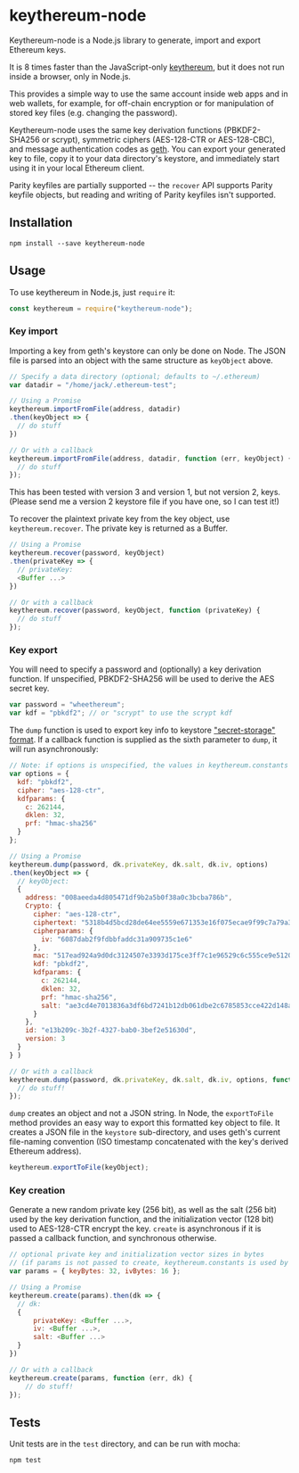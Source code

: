 # keythereum-node

Keythereum-node is a Node.js library to generate, import and export Ethereum keys.

It is 8 times faster than the JavaScript-only [keythereum](https://github.com/ethereumjs/keythereum), but it does not run inside a browser, only in Node.js.

This provides a simple way to use the same account inside web apps and in web wallets, for example, for off-chain encryption or for manipulation of stored key files (e.g. changing the password).

Keythereum-node uses the same key derivation functions (PBKDF2-SHA256 or scrypt), symmetric ciphers (AES-128-CTR or AES-128-CBC), and message authentication codes as [geth](https://github.com/ethereum/go-ethereum).  You can export your generated key to file, copy it to your data directory's keystore, and immediately start using it in your local Ethereum client.

Parity keyfiles are partially supported -- the `recover` API supports Parity keyfile objects, but reading and writing of Parity keyfiles isn't supported.

## Installation

```
npm install --save keythereum-node
```

## Usage

To use keythereum in Node.js, just `require` it:

```javascript
const keythereum = require("keythereum-node");
```

### Key import

Importing a key from geth's keystore can only be done on Node.  The JSON file is parsed into an object with the same structure as `keyObject` above.

```javascript
// Specify a data directory (optional; defaults to ~/.ethereum)
var datadir = "/home/jack/.ethereum-test";

// Using a Promise
keythereum.importFromFile(address, datadir)
.then(keyObject => {
  // do stuff
})

// Or with a callback
keythereum.importFromFile(address, datadir, function (err, keyObject) {
  // do stuff
});
```

This has been tested with version 3 and version 1, but not version 2, keys.  (Please send me a version 2 keystore file if you have one, so I can test it!)

To recover the plaintext private key from the key object, use `keythereum.recover`.  The private key is returned as a Buffer.

```javascript
// Using a Promise
keythereum.recover(password, keyObject)
.then(privateKey => {
  // privateKey:
  <Buffer ...>
})

// Or with a callback
keythereum.recover(password, keyObject, function (privateKey) {
  // do stuff
});
```

### Key export

You will need to specify a password and (optionally) a key derivation function.  If unspecified, PBKDF2-SHA256 will be used to derive the AES secret key.

```javascript
var password = "wheethereum";
var kdf = "pbkdf2"; // or "scrypt" to use the scrypt kdf
```

The `dump` function is used to export key info to keystore ["secret-storage" format](https://github.com/ethereum/wiki/wiki/Web3-Secret-Storage-Definition).  If a callback function is supplied as the sixth parameter to `dump`, it will run asynchronously:

```javascript
// Note: if options is unspecified, the values in keythereum.constants are used.
var options = {
  kdf: "pbkdf2",
  cipher: "aes-128-ctr",
  kdfparams: {
    c: 262144,
    dklen: 32,
    prf: "hmac-sha256"
  }
};

// Using a Promise
keythereum.dump(password, dk.privateKey, dk.salt, dk.iv, options)
.then(keyObject => {
  // keyObject:
  {
    address: "008aeeda4d805471df9b2a5b0f38a0c3bcba786b",
    Crypto: {
      cipher: "aes-128-ctr",
      ciphertext: "5318b4d5bcd28de64ee5559e671353e16f075ecae9f99c7a79a38af5f869aa46",
      cipherparams: {
        iv: "6087dab2f9fdbbfaddc31a909735c1e6"
      },
      mac: "517ead924a9d0dc3124507e3393d175ce3ff7c1e96529c6c555ce9e51205e9b2",
      kdf: "pbkdf2",
      kdfparams: {
        c: 262144,
        dklen: 32,
        prf: "hmac-sha256",
        salt: "ae3cd4e7013836a3df6bd7241b12db061dbe2c6785853cce422d148a624ce0bd"
      }
    },
    id: "e13b209c-3b2f-4327-bab0-3bef2e51630d",
    version: 3
  }
} )

// Or with a callback
keythereum.dump(password, dk.privateKey, dk.salt, dk.iv, options, function (err, keyObject) {
  // do stuff!
});
```

`dump` creates an object and not a JSON string.  In Node, the `exportToFile` method provides an easy way to export this formatted key object to file.  It creates a JSON file in the `keystore` sub-directory, and uses geth's current file-naming convention (ISO timestamp concatenated with the key's derived Ethereum address).

```javascript
keythereum.exportToFile(keyObject);
```

### Key creation

Generate a new random private key (256 bit), as well as the salt (256 bit) used by the key derivation function, and the initialization vector (128 bit) used to AES-128-CTR encrypt the key.  `create` is asynchronous if it is passed a callback function, and synchronous otherwise.

```javascript
// optional private key and initialization vector sizes in bytes
// (if params is not passed to create, keythereum.constants is used by default)
var params = { keyBytes: 32, ivBytes: 16 };

// Using a Promise
keythereum.create(params).then(dk => {
  // dk:
  {
      privateKey: <Buffer ...>,
      iv: <Buffer ...>,
      salt: <Buffer ...>
  }
})

// Or with a callback
keythereum.create(params, function (err, dk) {
    // do stuff!
});
```


## Tests

Unit tests are in the `test` directory, and can be run with mocha:

```
npm test
```
